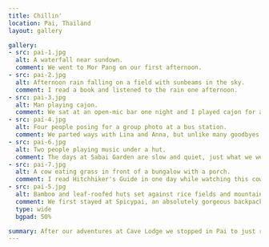 ```yaml
---
title: Chillin'
location: Pai, Thailand
layout: gallery

gallery:
- src: pai-1.jpg
  alt: A waterfall near sundown.
  comment: We went to Mor Pang on our first afternoon.
- src: pai-2.jpg
  alt: Afternoon rain falling on a field with sunbeams in the sky.
  comment: I read a book and listened to the rain one afternoon.
- src: pai-3.jpg
  alt: Man playing cajon.
  comment: We sat at an open-mic bar one night and I played cajon for a few songs.
- src: pai-4.jpg
  alt: Four people posing for a group photo at a bus station.
  comment: We parted ways with Lina and Anna, but unlike many goodbyes we know where to find them when we return to Germany.
- src: pai-6.jpg
  alt: Two people playing music under a hut.
  comment: The days at Sabai Garden are slow and quiet, just what we were looking for.
- src: pai-7.jpg
  alt: A cow eating grass in front of a bungalow with a porch.
  comment: I read Hitchhiker's Guide in one day while watching this cow eat its way out of this field in front of our bungalow at Sabai Garden.
- src: pai-5.jpg
  alt: Bamboo and leaf-roofed huts set against rice fields and mountains in the background.
  comment: We first stayed at Spicypai, an absolutely gorgeous backpackers' hostel. It was unfortunately a bit too party-town for us at the time so we moved on quickly.
  type: wide
  bgpad: 50%

summary: After our adventures at Cave Lodge we stopped in Pai to just relax a bit. It's a small town with very active markets and other signs of tourism. But it has lots of nice, quiet spots outside the town to relax.
---
```


